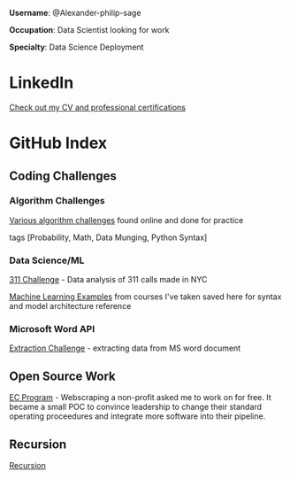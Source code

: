**Username**: @Alexander-philip-sage

**Occupation**: Data Scientist looking for work 

**Specialty**: Data Science Deployment

# LinkedIn
[Check out my CV and professional certifications](https://www.linkedin.com/in/alexanderpsage/)

# GitHub Index

## Coding Challenges
### Algorithm Challenges
[Various algorithm challenges](https://github.com/Alexander-philip-sage/algorithm_challenges) found online and done for practice

tags [Probability, Math, Data Munging, Python Syntax]
### Data Science/ML
[311 Challenge](https://github.com/Alexander-philip-sage/311_challenge) - Data analysis of 311 calls made in NYC

[Machine Learning Examples](https://github.com/Alexander-philip-sage/machine_learning_examples) from courses I've taken saved here for syntax and model architecture reference
### Microsoft Word API
[Extraction Challenge](https://github.com/Alexander-philip-sage/extraction_challenge) - extracting data from MS word document

## Open Source Work
[EC Program](https://github.com/Alexander-philip-sage/ecprogram) - Webscraping a non-profit asked me to work on for free. It became a small POC to convince leadership to change their standard operating proceedures and integrate more software into their pipeline.

## Recursion
[Recursion](https://github.com/Alexander-philip-sage/Alexander-philip-sage)
